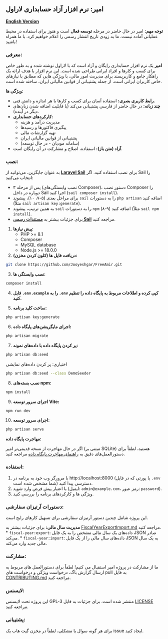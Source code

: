 ## امیر: نرم افزار آزاد حسابداری لاراول
**[English Version](README.en.md)**

**توجه مهم:** امیر در حال حاضر در مرحله **توسعه فعال** است و هنوز برای استفاده در محیط عملیاتی آماده نیست. ما به زودی تاریخ انتشار رسمی را اعلام خواهیم کرد. با ما همراه باشید!

### معرفی:

**امیر** یک نرم افزار حسابداری رایگان و آزاد است که با لاراول نوشته شده و به طور خاص برای کسب و کارها و افراد ایرانی طراحی شده است. این نرم افزار با هدف ارائه یک راهکار جامع و کاربرپسند برای مدیریت امور مالی، با ویژگی هایی که مطابق با نیازهای خاص کاربران ایرانی است، از جمله پشتیبانی از قوانین مالیاتی ایران، ساخته شده است.

**ویژگی ها:**

*   **رابط کاربری بصری:** استفاده آسان برای کسب و کارها با هر اندازه و دانش فنی.
*   **چند زبانه:** در حال حاضر از فارسی پشتیبانی می‌کند (با قابلیت اضافه شدن زبان‌های دیگر در آینده).
*   **کارکردهای حسابداری:**
    *   مدیریت درآمد و هزینه
    *   پیگیری فاکتورها و رسیدها
    *   تهیه گزارشات مالی
    *   پشتیبانی از قوانین مالیاتی ایران
    *   (سامانه مودیان - در حال توسعه)
*   **آزاد (متن باز):** استفاده، اصلاح و مشارکت در آن رایگان است.

### نصب:

به عنوان جایگزین، می‌توانید از **[Laravel Sail](https://laravel.com/docs/sail)** برای نصب استفاده کنید. اگر Sail را انتخاب می‌کنید:
*   پس از مرحله ۳ (نصب وابستگی‌های Composer)، دستور نصب Composer را دوباره در داخل Sail اجرا کنید (`sail composer install`).
*   برای مراحل بعدی (۵-۷، ۱۰)، پیشوند `sail` را به دستورات `php artisan` اضافه کنید (مثلاً `sail artisan key:generate`).
*   به همین ترتیب، پیشوند `sail` را به دستورات `npm` (۸-۹) اضافه کنید (مثلاً `sail npm install`).
*   برای جزئیات بیشتر به **[مستندات رسمی Sail](https://laravel.com/docs/sail)** مراجعه کنید.

1.  **پیش نیازها:**
    *   PHP >= 8.1
    *   Composer
    *   MySQL database
    *   Node.js >= 18.0.0
2.  **دریافت فایل ها (کلون کردن مخزن):**

```bash
git clone https://github.com/Jooyeshgar/FreeAmir.git
```

3.  **نصب وابستگی ها:**

```bash
composer install
```

4.  **فایل `.env.example` را به `.env` کپی کرده و اطلاعات مربوط به پایگاه داده را تنظیم کنید.**

5.  **ساخت کلید برنامه:**

```bash
php artisan key:generate
```

6.  **اجرای مایگریشن‌های پایگاه داده:**

```bash
php artisan migrate
```

7.  **پر کردن پایگاه داده با داده‌های نمونه:**

```bash
php artisan db:seed
```

اختیاری: پر کردن داده‌های نمایشی
```bash
php artisan db:seed --class DemoSeeder
```

8.  **نصب بسته‌های npm:**

```bash
npm install
```

9.  **اجرای سرور توسعه Vite:**

```bash
npm run dev
```

10. **اجرای سرور توسعه:**

```bash
php artisan serve
```

**مهاجرت پایگاه داده:**

اگر در حال مهاجرت از نسخه قدیمی‌تر امیر (مبتنی بر SQLite) هستید، لطفاً برای دستورالعمل‌های دقیق به [راهنمای مهاجرت پایگاه داده](script/README.md) مراجعه کنید.

### استفاده:

1.  با مرورگر وب خود به برنامه در http://localhost:8000 (یا پورتی که در فایل `.env` شما مشخص شده است) دسترسی پیدا کنید.
2.  با اعتبار پیش فرض وارد شوید (ایمیل: `admin@example.com`، رمز عبور: `password`).
3.  ویژگی ها و کارکردهای برنامه را بررسی کنید.

### دستورات آرتيزان سفارشی:

این پروژه شامل چندین دستور آرتيزان سفارشی برای تسهیل کارهای رایج است.

**مدیریت سال مالی:**
    برای جزئیات بیشتر به [FiscalYearExportImport.md](FiscalYearExportImport.md) مراجعه کنید.
    *   `fiscal-year:export`: داده‌های یک سال مالی مشخص را به یک فایل JSON صادر می‌کند.
    *   `fiscal-year:import`: داده‌های سال مالی را از یک فایل JSON به یک سال مالی جدید وارد می‌کند.

### مشارکت:

ما از مشارکت در پروژه امیر استقبال می کنیم! لطفاً برای دستورالعمل های مربوط به ارسال گزارش باگ، درخواست ویژگی و درخواست های pull به فایل [CONTRIBUTING.md](CONTRIBUTING.md) مراجعه کنید.

### لایسنس:

این پروژه تحت لایسنس GPL-3 منتشر شده است. برای جزئیات به فایل [LICENSE](LICENSE) مراجعه کنید.

### پشتیبانی:

برای هر گونه سوال یا مشکلی، لطفاً در مخزن گیت هاب یک issue ایجاد کنید.
